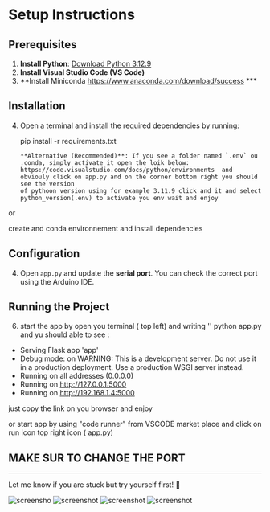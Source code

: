 

# Setup Instructions  

## Prerequisites  
1. **Install Python**: [Download Python 3.12.9](https://www.python.org/downloads/release/python-3129/)  
2. **Install Visual Studio Code (VS Code)**  
3. **Install Miniconda https://www.anaconda.com/download/success ***


## Installation  
4. Open a terminal and install the required dependencies by running:  
 
   pip install -r requirements.txt
   ```
   **Alternative (Recommended)**: If you see a folder named `.env` ou .conda, simply activate it open the loik below:  
   https://code.visualstudio.com/docs/python/environments  and obviouly click on app.py and on the corner bottom right you should see the version 
   of pythoon version using for example 3.11.9 click and it and select python_version(.env) to activate you env wait and enjoy

  or

  create and conda environnement and install dependencies

## Configuration  
4. Open `app.py` and update the **serial port**. You can check the correct port using the Arduino IDE.  

## Running the Project  
6. start the app by open you terminal ( top left) and writing ''  python app.py
and yu should able to see :

 * Serving Flask app 'app'
 * Debug mode: on
WARNING: This is a development server. Do not use it in a production deployment. Use a production WSGI server instead.
 * Running on all addresses (0.0.0.0)
 * Running on http://127.0.0.1:5000
 * Running on http://192.168.1.4:5000

 just copy the link on you browser and enjoy  

 or start app by using "code runner" from VSCODE market place and click on run icon top right icon ( app.py)


 ## MAKE SUR TO CHANGE THE PORT

---

Let me know if you are stuck but try yourself first! 🚀

![screensho](images/image_1.png)
![screenshot](images/image_2.png)
![screenshot](images/image_3.png)
![screenshot](images/image_4.png)